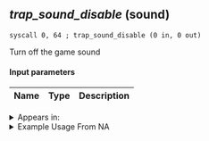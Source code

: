 ## *trap_sound_disable* (sound)

`syscall 0, 64 ; trap_sound_disable (0 in, 0 out)`

Turn off the game sound

#### Input parameters
| Name | Type | Description
|------|------|------------




<details>
	<summary>Appears in:</summary>

</details>

<details>
	<summary>Example Usage From NA</summary>
```

```
</details>

